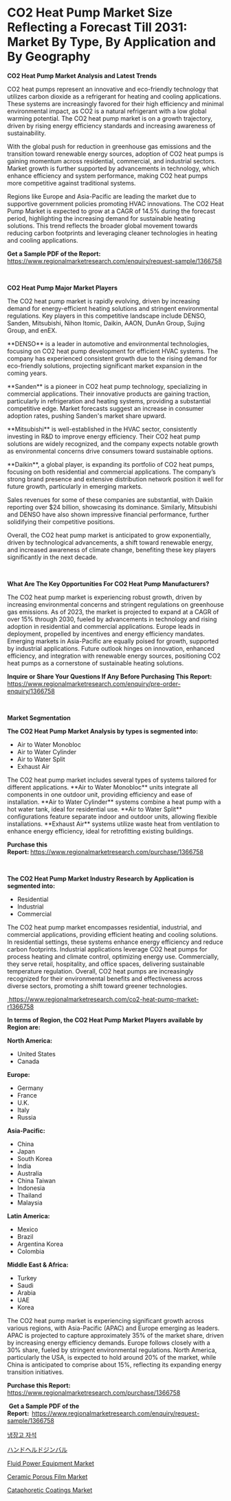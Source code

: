 <p><h1>CO2 Heat Pump Market Size Reflecting a Forecast Till 2031: Market By Type, By Application and By Geography</h1></p><p><strong>CO2 Heat Pump Market Analysis and Latest Trends</strong></p>
<p><p>CO2 heat pumps represent an innovative and eco-friendly technology that utilizes carbon dioxide as a refrigerant for heating and cooling applications. These systems are increasingly favored for their high efficiency and minimal environmental impact, as CO2 is a natural refrigerant with a low global warming potential. The CO2 heat pump market is on a growth trajectory, driven by rising energy efficiency standards and increasing awareness of sustainability. </p><p>With the global push for reduction in greenhouse gas emissions and the transition toward renewable energy sources, adoption of CO2 heat pumps is gaining momentum across residential, commercial, and industrial sectors. Market growth is further supported by advancements in technology, which enhance efficiency and system performance, making CO2 heat pumps more competitive against traditional systems. </p><p>Regions like Europe and Asia-Pacific are leading the market due to supportive government policies promoting HVAC innovations. The CO2 Heat Pump Market is expected to grow at a CAGR of 14.5% during the forecast period, highlighting the increasing demand for sustainable heating solutions. This trend reflects the broader global movement towards reducing carbon footprints and leveraging cleaner technologies in heating and cooling applications.</p></p>
<p><strong>Get a Sample PDF of the Report:&nbsp;</strong> <a href="https://www.regionalmarketresearch.com/enquiry/request-sample/1366758">https://www.regionalmarketresearch.com/enquiry/request-sample/1366758</a></p>
<p>&nbsp;</p>
<p><strong>CO2 Heat Pump Major Market Players</strong></p>
<p><p>The CO2 heat pump market is rapidly evolving, driven by increasing demand for energy-efficient heating solutions and stringent environmental regulations. Key players in this competitive landscape include DENSO, Sanden, Mitsubishi, Nihon Itomic, Daikin, AAON, DunAn Group, Sujing Group, and enEX.</p><p>**DENSO** is a leader in automotive and environmental technologies, focusing on CO2 heat pump development for efficient HVAC systems. The company has experienced consistent growth due to the rising demand for eco-friendly solutions, projecting significant market expansion in the coming years.</p><p>**Sanden** is a pioneer in CO2 heat pump technology, specializing in commercial applications. Their innovative products are gaining traction, particularly in refrigeration and heating systems, providing a substantial competitive edge. Market forecasts suggest an increase in consumer adoption rates, pushing Sanden's market share upward.</p><p>**Mitsubishi** is well-established in the HVAC sector, consistently investing in R&D to improve energy efficiency. Their CO2 heat pump solutions are widely recognized, and the company expects notable growth as environmental concerns drive consumers toward sustainable options.</p><p>**Daikin**, a global player, is expanding its portfolio of CO2 heat pumps, focusing on both residential and commercial applications. The company’s strong brand presence and extensive distribution network position it well for future growth, particularly in emerging markets.</p><p>Sales revenues for some of these companies are substantial, with Daikin reporting over $24 billion, showcasing its dominance. Similarly, Mitsubishi and DENSO have also shown impressive financial performance, further solidifying their competitive positions.</p><p>Overall, the CO2 heat pump market is anticipated to grow exponentially, driven by technological advancements, a shift toward renewable energy, and increased awareness of climate change, benefiting these key players significantly in the next decade.</p></p>
<p>&nbsp;</p>
<p><strong>What Are The Key Opportunities For CO2 Heat Pump Manufacturers?</strong></p>
<p><p>The CO2 heat pump market is experiencing robust growth, driven by increasing environmental concerns and stringent regulations on greenhouse gas emissions. As of 2023, the market is projected to expand at a CAGR of over 15% through 2030, fueled by advancements in technology and rising adoption in residential and commercial applications. Europe leads in deployment, propelled by incentives and energy efficiency mandates. Emerging markets in Asia-Pacific are equally poised for growth, supported by industrial applications. Future outlook hinges on innovation, enhanced efficiency, and integration with renewable energy sources, positioning CO2 heat pumps as a cornerstone of sustainable heating solutions.</p></p>
<p><strong>Inquire or Share Your Questions If Any Before Purchasing This Report:</strong> <a href="https://www.regionalmarketresearch.com/enquiry/pre-order-enquiry/1366758">https://www.regionalmarketresearch.com/enquiry/pre-order-enquiry/1366758</a></p>
<p>&nbsp;</p>
<p><strong>Market Segmentation</strong></p>
<p><strong>The CO2 Heat Pump Market Analysis by types is segmented into:</strong></p>
<p><ul><li>Air to Water Monobloc</li><li>Air to Water Cylinder</li><li>Air to Water Split</li><li>Exhaust Air</li></ul></p>
<p><p>The CO2 heat pump market includes several types of systems tailored for different applications. **Air to Water Monobloc** units integrate all components in one outdoor unit, providing efficiency and ease of installation. **Air to Water Cylinder** systems combine a heat pump with a hot water tank, ideal for residential use. **Air to Water Split** configurations feature separate indoor and outdoor units, allowing flexible installations. **Exhaust Air** systems utilize waste heat from ventilation to enhance energy efficiency, ideal for retrofitting existing buildings.</p></p>
<p><strong>Purchase this Report:&nbsp;</strong><a href="https://www.regionalmarketresearch.com/purchase/1366758">https://www.regionalmarketresearch.com/purchase/1366758</a></p>
<p>&nbsp;</p>
<p><strong>The CO2 Heat Pump Market Industry Research by Application is segmented into:</strong></p>
<p><ul><li>Residential</li><li>Industrial</li><li>Commercial</li></ul></p>
<p><p>The CO2 heat pump market encompasses residential, industrial, and commercial applications, providing efficient heating and cooling solutions. In residential settings, these systems enhance energy efficiency and reduce carbon footprints. Industrial applications leverage CO2 heat pumps for process heating and climate control, optimizing energy use. Commercially, they serve retail, hospitality, and office spaces, delivering sustainable temperature regulation. Overall, CO2 heat pumps are increasingly recognized for their environmental benefits and effectiveness across diverse sectors, promoting a shift toward greener technologies.</p></p>
<p><a href="https://www.regionalmarketresearch.com/co2-heat-pump-market-r1366758">&nbsp;https://www.regionalmarketresearch.com/co2-heat-pump-market-r1366758</a></p>
<p><strong>In terms of Region, the CO2 Heat Pump Market Players available by Region are:</strong></p>
<p>
    <p> <strong> North America: </strong>
        <ul>
            <li>United States</li>
            <li>Canada</li>
        </ul>
        </p> 
    <p> <strong> Europe: </strong>
        <ul>
            <li>Germany</li>
            <li>France</li>
            <li>U.K.</li>
            <li>Italy</li>
            <li>Russia</li>
        </ul>
        </p> 
    <p> <strong> Asia-Pacific: </strong>
        <ul>
            <li>China</li>
            <li>Japan</li>
            <li>South Korea</li>
            <li>India</li>
            <li>Australia</li>
            <li>China Taiwan</li>
            <li>Indonesia</li>
            <li>Thailand</li>
            <li>Malaysia</li>
        </ul>
        </p> 
    <p> <strong> Latin America: </strong>
        <ul>
            <li>Mexico</li>
            <li>Brazil</li>
            <li>Argentina Korea</li>
            <li>Colombia</li>
        </ul>
        </p> 
    <p> <strong> Middle East & Africa: </strong>
        <ul>
            <li>Turkey</li>
            <li>Saudi</li>
            <li>Arabia</li>
            <li>UAE</li>
            <li>Korea</li>
        </ul>
    </p>
    </p>
<p><p>The CO2 heat pump market is experiencing significant growth across various regions, with Asia-Pacific (APAC) and Europe emerging as leaders. APAC is projected to capture approximately 35% of the market share, driven by increasing energy efficiency demands. Europe follows closely with a 30% share, fueled by stringent environmental regulations. North America, particularly the USA, is expected to hold around 20% of the market, while China is anticipated to comprise about 15%, reflecting its expanding energy transition initiatives.</p></p>
<p><strong>Purchase this Report: </strong><a href="https://www.regionalmarketresearch.com/purchase/1366758">https://www.regionalmarketresearch.com/purchase/1366758</a></p>
<p>&nbsp;<strong>Get a Sample PDF of the Report:&nbsp;&nbsp;</strong><a href="https://www.regionalmarketresearch.com/enquiry/request-sample/1366758">https://www.regionalmarketresearch.com/enquiry/request-sample/1366758</a></p>
<p><strong></strong></p>
<p><p><a href="https://medium.com/@wallacecumfgmings567556/%EC%A0%84%EB%9E%B5%EC%A0%81-%EC%84%B1%EA%B3%B5-%EB%A1%9C%EB%93%9C%EB%A7%B5-%EA%B8%80%EB%A1%9C%EB%B2%8C-%EB%83%89%EC%9E%A5%EA%B3%A0-%EC%9E%90%EC%84%9D-%EC%8B%9C%EC%9E%A5-%EB%B6%84%EC%84%9D-2024-2031-a1d3f140a9f8?postPublishedType=repub">냉장고 자석</a></p><p><a href="https://medium.com/@jackybrekke_41148/%E3%82%B0%E3%83%AD%E3%83%BC%E3%83%90%E3%83%AB%E3%83%8F%E3%83%B3%E3%83%89%E3%83%98%E3%83%AB%E3%83%89%E3%82%B8%E3%83%B3%E3%83%90%E3%83%AB%E7%94%A3%E6%A5%AD%E8%AA%BF%E6%9F%BB%E5%A0%B1%E5%91%8A%E6%9B%B8-%E5%B8%82%E5%A0%B4%E3%81%AE%E7%AB%B6%E4%BA%89%E7%8A%B6%E6%B3%81-%E5%B8%82%E5%A0%B4%E8%A6%8F%E6%A8%A1-%E5%9C%B0%E5%9F%9F%E3%81%AE%E7%8A%B6%E6%B3%81%E3%81%A8%E5%B1%95%E6%9C%9B%E4%BA%88%E6%B8%AC-2024%E5%B9%B4-2031%E5%B9%B4-e8871bbd81aa?postPublishedType=repub">ハンドヘルドジンバル</a></p><p><a href="https://www.linkedin.com/pulse/fluid-power-equipment-market-global-share-ranking-0zzhe?trackingId=stklEPZxSN%2BKIH9mBlZ93g%3D%3D">Fluid Power Equipment Market</a></p><p><a href="https://issuu.com/reportprime-2/docs/ceramic-porous-film-market-size-203_b57b09f00fcc20">Ceramic Porous Film Market</a></p><p><a href="https://issuu.com/reportprime-2/docs/cataphoretic-coatings-market-size-2_87bc6af2c18c68">Cataphoretic Coatings Market</a></p></p>